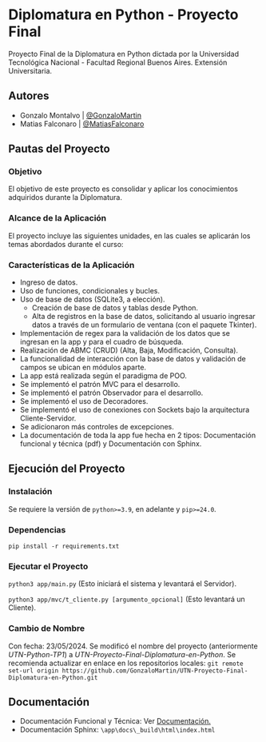 # Diplomatura en Python - Proyecto Final
Proyecto Final de la Diplomatura en Python dictada por la Universidad Tecnológica Nacional - Facultad Regional Buenos Aires. Extensión Universitaria.

## Autores
- Gonzalo Montalvo | [@GonzaloMartin](https://github.com/GonzaloMartin)
- Matias Falconaro | [@MatiasFalconaro](https://github.com/matiasfalconaro)

## Pautas del Proyecto

### Objetivo
El objetivo de este proyecto es consolidar y aplicar los conocimientos adquiridos durante la Diplomatura.

### Alcance de la Aplicación
El proyecto incluye las siguientes unidades, en las cuales se aplicarán los temas abordados durante el curso:

### Características de la Aplicación

- Ingreso de datos.
- Uso de funciones, condicionales y bucles.
- Uso de base de datos (SQLite3, a elección).
  - Creación de base de datos y tablas desde Python.
  - Alta de registros en la base de datos, solicitando al usuario ingresar datos a través de un formulario de ventana (con el paquete Tkinter).
- Implementación de regex para la validación de los datos que se ingresan en la app y para el cuadro de búsqueda.
- Realización de ABMC (CRUD) (Alta, Baja, Modificación, Consulta).
- La funcionalidad de interacción con la base de datos y validación de campos se ubican en módulos aparte.
- La app está realizada según el paradigma de POO.
- Se implementó el patrón MVC para el desarrollo.
- Se implementó el patrón Observador para el desarrollo.
- Se implementó el uso de Decoradores.
- Se implementó el uso de conexiones con Sockets bajo la arquitectura Cliente-Servidor.
- Se adicionaron más controles de excepciones.
- La documentación de toda la app fue hecha en 2 tipos: Documentación funcional y técnica (pdf) y Documentación con Sphinx.


## Ejecución del Proyecto

### Instalación

Se requiere la versión de `python>=3.9`, en adelante y `pip>=24.0`.

### Dependencias

`pip install -r requirements.txt`

### Ejecutar el Proyecto

`python3 app/main.py`  (Esto iniciará el sistema y levantará el Servidor).

`python3 app/mvc/t_cliente.py [argumento_opcional]`  (Esto levantará un Cliente).

### Cambio de Nombre

Con fecha: 23/05/2024.
Se modificó el nombre del proyecto (anteriormente _UTN-Python-TP1_) a _UTN-Proyecto-Final-Diplomatura-en-Python_.
Se recomienda actualizar en enlace en los repositorios locales:
`git remote set-url origin https://github.com/GonzaloMartin/UTN-Proyecto-Final-Diplomatura-en-Python.git`

## Documentación

- Documentación Funcional y Técnica: Ver [Documentación.](https://github.com/GonzaloMartin/UTN-Proyecto-Final-Diplomatura-en-Python/tree/main/info)
- Documentación Sphinx: `\app\docs\_build\html\index.html`
